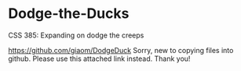 # Dodge-the-Ducks
CSS 385: Expanding on dodge the creeps 

https://github.com/giaom/DodgeDuck
Sorry, new to copying files into github. Please use this attached link instead. Thank you!

